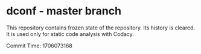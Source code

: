 # dconf - master branch

This repository contains frozen state of the repository.
Its history is cleared. It is used only for static code
analysis with Codacy.

Commit Time: 1706073168